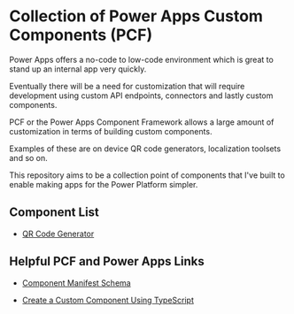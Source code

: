 <!--
MIT License

Copyright (c) 2021 Ryan Radford (werkn.io)

Permission is hereby granted, free of charge, to any person obtaining a copy
of this software and associated documentation files (the "Software"), to deal
in the Software without restriction, including without limitation the rights
to use, copy, modify, merge, publish, distribute, sublicense, and/or sell
copies of the Software, and to permit persons to whom the Software is
furnished to do so, subject to the following conditions:

The above copyright notice and this permission notice shall be included in all
copies or substantial portions of the Software.

THE SOFTWARE IS PROVIDED "AS IS", WITHOUT WARRANTY OF ANY KIND, EXPRESS OR
IMPLIED, INCLUDING BUT NOT LIMITED TO THE WARRANTIES OF MERCHANTABILITY,
FITNESS FOR A PARTICULAR PURPOSE AND NONINFRINGEMENT. IN NO EVENT SHALL THE
AUTHORS OR COPYRIGHT HOLDERS BE LIABLE FOR ANY CLAIM, DAMAGES OR OTHER
LIABILITY, WHETHER IN AN ACTION OF CONTRACT, TORT OR OTHERWISE, ARISING FROM,
OUT OF OR IN CONNECTION WITH THE SOFTWARE OR THE USE OR OTHER DEALINGS IN THE
SOFTWARE.
-->

# Collection of Power Apps Custom Components (PCF)

Power Apps offers a no-code to low-code environment which is great to stand up an internal app very quickly.

Eventually there will be a need for customization that will require development using custom API endpoints, connectors and lastly custom components.

PCF or the Power Apps Component Framework allows a large amount of customization in terms of building custom components.

Examples of these are on device QR code generators, localization toolsets and so on.

This repository aims to be a collection point of components that I've built to enable making apps for the Power Platform simpler.

## Component List

 - [QR Code Generator](./components/QRCodeGenerator/README.md)

## Helpful PCF and Power Apps Links

 - [Component Manifest Schema](https://docs.microsoft.com/en-us/powerapps/developer/component-framework/manifest-schema-reference/type)
 
 - [Create a Custom Component Using TypeScript](https://docs.microsoft.com/en-us/powerapps/developer/component-framework/implementing-controls-using-typescript)